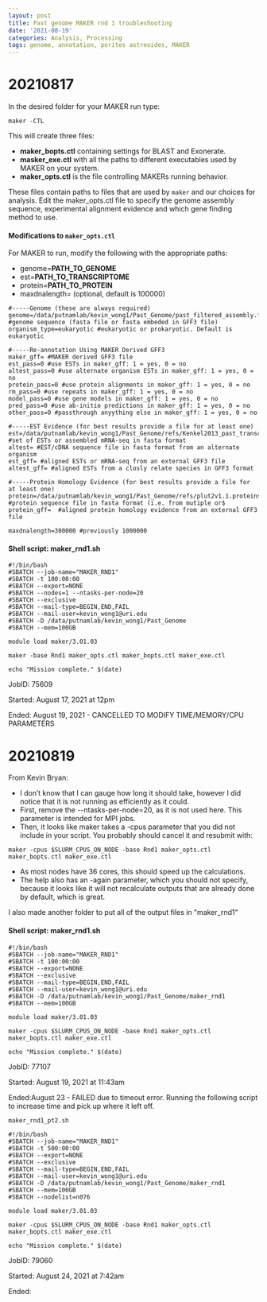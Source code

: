 ```yaml
---
layout: post
title: Past genome MAKER rnd 1 troubleshooting
date: '2021-08-19'
categories: Analysis, Processing
tags: genome, annotation, porites astreoides, MAKER
---
```


# 20210817

In the desired folder for your MAKER run type:

`maker -CTL`

This will create three files:

- **maker_bopts.ctl** containing settings for BLAST and Exonerate.
- **masker_exe.ctl** with all the paths to different executables used by MAKER on your system.
- **maker_opts.ctl** is the file controlling MAKERs running behavior.

These files contain paths to files that are used by `maker` and our choices for analysis. Edit the maker_opts.ctl file to specify the genome assembly sequence, experimental alignment evidence and which gene finding method to use.

#### Modifications to `maker_opts.ctl`

For MAKER to run, modify the following with the appropriate paths:
- genome=**PATH_TO_GENOME**
- est=**PATH_TO_TRANSCRIPTOME**
- protein=**PATH_TO_PROTEIN**
- maxdnalength= (optional, default is 100000)

```
#-----Genome (these are always required)
genome=/data/putnamlab/kevin_wong1/Past_Genome/past_filtered_assembly.fasta #genome sequence (fasta file or fasta embeded in GFF3 file)
organism_type=eukaryotic #eukaryotic or prokaryotic. Default is eukaryotic

#-----Re-annotation Using MAKER Derived GFF3
maker_gff= #MAKER derived GFF3 file
est_pass=0 #use ESTs in maker_gff: 1 = yes, 0 = no
altest_pass=0 #use alternate organism ESTs in maker_gff: 1 = yes, 0 = no
protein_pass=0 #use protein alignments in maker_gff: 1 = yes, 0 = no
rm_pass=0 #use repeats in maker_gff: 1 = yes, 0 = no
model_pass=0 #use gene models in maker_gff: 1 = yes, 0 = no
pred_pass=0 #use ab-initio predictions in maker_gff: 1 = yes, 0 = no
other_pass=0 #passthrough anyything else in maker_gff: 1 = yes, 0 = no

#-----EST Evidence (for best results provide a file for at least one)
est=/data/putnamlab/kevin_wong1/Past_Genome/refs/Kenkel2013_past_transcriptome.fasta #set of ESTs or assembled mRNA-seq in fasta format
altest= #EST/cDNA sequence file in fasta format from an alternate organism
est_gff= #aligned ESTs or mRNA-seq from an external GFF3 file
altest_gff= #aligned ESTs from a closly relate species in GFF3 format

#-----Protein Homology Evidence (for best results provide a file for at least one)
protein=/data/putnamlab/kevin_wong1/Past_Genome/refs/plut2v1.1.proteins.fasta  #protein sequence file in fasta format (i.e. from mutiple or$
protein_gff=  #aligned protein homology evidence from an external GFF3 file

maxdnalength=300000 #previously 1000000
```

#### Shell script: maker_rnd1.sh

```
#!/bin/bash
#SBATCH --job-name="MAKER_RND1"
#SBATCH -t 100:00:00
#SBATCH --export=NONE
#SBATCH --nodes=1 --ntasks-per-node=20
#SBATCH --exclusive
#SBATCH --mail-type=BEGIN,END,FAIL
#SBATCH --mail-user=kevin_wong1@uri.edu
#SBATCH -D /data/putnamlab/kevin_wong1/Past_Genome
#SBATCH --mem=100GB

module load maker/3.01.03

maker -base Rnd1 maker_opts.ctl maker_bopts.ctl maker_exe.ctl

echo "Mission complete." $(date)

```

JobID: 75609

Started: August 17, 2021 at 12pm

Ended: August 19, 2021 - CANCELLED TO MODIFY TIME/MEMORY/CPU PARAMETERS


# 20210819


From Kevin Bryan:

- I don’t know that I can gauge how long it should take, however I did notice that it is not running as efficiently as it could.
- First, remove the --ntasks-per-node=20, as it is not used here. This parameter is intended for MPI jobs.
- Then, it looks like maker takes a -cpus parameter that you did not include in your script. You probably should cancel it and resubmit with:

`maker -cpus $SLURM_CPUS_ON_NODE -base Rnd1 maker_opts.ctl maker_bopts.ctl maker_exe.ctl`

- As most nodes have 36 cores, this should speed up the calculations.
- The help also has an -again parameter, which you should not specify, because it looks like it will not recalculate outputs that are already done by default, which is great.

I also made another folder to put all of the output files in "maker_rnd1"

#### Shell script: maker_rnd1.sh

```
#!/bin/bash
#SBATCH --job-name="MAKER_RND1"
#SBATCH -t 100:00:00
#SBATCH --export=NONE
#SBATCH --exclusive
#SBATCH --mail-type=BEGIN,END,FAIL
#SBATCH --mail-user=kevin_wong1@uri.edu
#SBATCH -D /data/putnamlab/kevin_wong1/Past_Genome/maker_rnd1
#SBATCH --mem=100GB

module load maker/3.01.03

maker -cpus $SLURM_CPUS_ON_NODE -base Rnd1 maker_opts.ctl maker_bopts.ctl maker_exe.ctl

echo "Mission complete." $(date)

```

JobID: 77107

Started: August 19, 2021 at 11:43am

Ended:August 23 - FAILED due to timeout error. Running the following script to increase time and pick up where it left off.

`maker_rnd1_pt2.sh`

```
#!/bin/bash
#SBATCH --job-name="MAKER_RND1"
#SBATCH -t 500:00:00
#SBATCH --export=NONE
#SBATCH --exclusive
#SBATCH --mail-type=BEGIN,END,FAIL
#SBATCH --mail-user=kevin_wong1@uri.edu
#SBATCH -D /data/putnamlab/kevin_wong1/Past_Genome/maker_rnd1
#SBATCH --mem=100GB
#SBATCH --nodelist=n076

module load maker/3.01.03

maker -cpus $SLURM_CPUS_ON_NODE -base Rnd1 maker_opts.ctl maker_bopts.ctl maker_exe.ctl

echo "Mission complete." $(date)

```
JobID: 79060

Started: August 24, 2021 at 7:42am

Ended:
